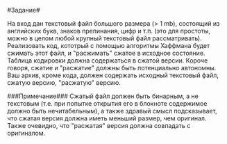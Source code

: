 #Задание#

На вход дан текстовый файл большого размера (> 1 mb), состоящий из английских букв, знаков препинания, цифр и т.п. (это для простоты, можно в целом любой крупный текстовый файл рассматривать).
Реализовать код, кототрый с помощью алгоритмы Хаффмана будет сжимать этот файл, и "расжимать" сжатое в исходное состояние. Таблица кодировки должна содержаться в сжатой версии. Короче говоря, сжатие и "расжатие" должны быть потенциально автономны.
Ваш архив, кроме кода, должен содержать исходный текстовый файл, сжатую версию, "расжатую" версию.

###Примечание###
Сжатый файл должен быть бинарным, а не текстовым (т.е. при попытке открытия его в блокноте содержимое должно быть нечитабельным), а также здравый смысл подсказывает, что сжатая версия должна иметь меньший размер, чем оригинал. Также очевидно, что "расжатая" версия должна совпадать с оригиналом.